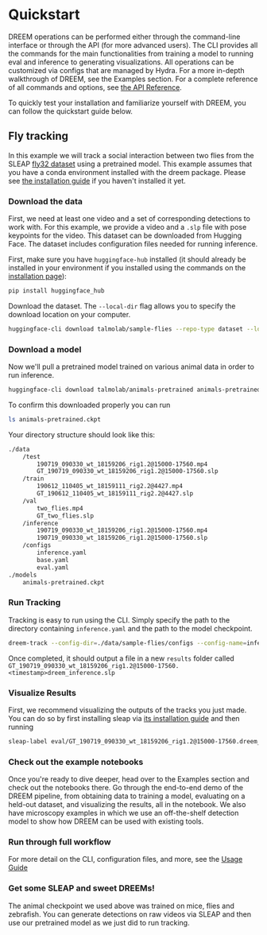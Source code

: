 # Quickstart

DREEM operations can be performed either through the command-line interface or through the API (for more advanced users). The CLI provides all the commands for the main functionalities from training a model to running eval and inference to generating visualizations. All operations can be customized via configs that are managed by Hydra. For a more in-depth walkthrough of DREEM, see the Examples section. For a complete reference of all commands and options, see [the API Reference](https://dreem.sleap.ai/reference/dreem/). 

To quickly test your installation and familiarize yourself with DREEM, you can follow the quickstart guide below.

## Fly tracking

In this example we will track a social interaction between two flies from the SLEAP [fly32 dataset](https://sleap.ai/datasets.html#fly32) using a pretrained model. This example assumes that you have a conda environment installed with the dreem package. Please see [the installation guide](./index.md#installation) if you haven't installed it yet.

### Download the data
First, we need at least one video and a set of corresponding detections to work with. For this example, we provide a video and a `.slp` file with pose keypoints for the video. This dataset can be downloaded from Hugging Face. The dataset includes configuration files needed for running inference.

First, make sure you have `huggingface-hub` installed (it should already be installed in your environment if you installed using the commands on the [installation page](./installation.md)):

```bash
pip install huggingface_hub
```

Download the dataset. The ```--local-dir``` flag allows you to specify the download location on your computer.

```bash
huggingface-cli download talmolab/sample-flies --repo-type dataset --local-dir ./data
```

### Download a model
Now we'll pull a pretrained model trained on various animal data in order to run inference.

```bash
huggingface-cli download talmolab/animals-pretrained animals-pretrained.ckpt --local-dir=./models
```

To confirm this downloaded properly you can run
```bash
ls animals-pretrained.ckpt
```

Your directory structure should look like this:
```bash
./data
    /test
        190719_090330_wt_18159206_rig1.2@15000-17560.mp4
        GT_190719_090330_wt_18159206_rig1.2@15000-17560.slp
    /train
        190612_110405_wt_18159111_rig2.2@4427.mp4
        GT_190612_110405_wt_18159111_rig2.2@4427.slp
    /val
        two_flies.mp4
        GT_two_flies.slp
    /inference
        190719_090330_wt_18159206_rig1.2@15000-17560.mp4
        190719_090330_wt_18159206_rig1.2@15000-17560.slp
    /configs
        inference.yaml
        base.yaml
        eval.yaml
./models
    animals-pretrained.ckpt
```

### Run Tracking

Tracking is easy to run using the CLI. Simply specify the path to the directory containing ```inference.yaml``` and the path to the model checkpoint.

```bash
dreem-track --config-dir=./data/sample-flies/configs --config-name=inference ckpt_path=./models/animals-pretrained.ckpt
```

Once completed, it should output a file in a new `results` folder called `GT_190719_090330_wt_18159206_rig1.2@15000-17560.<timestamp>dreem_inference.slp`

### Visualize Results
First, we recommend visualizing the outputs of the tracks you just made. You can do so by first installing sleap via [its installation guide](https://sleap.ai/#quick-install) and then running

```bash
sleap-label eval/GT_190719_090330_wt_18159206_rig1.2@15000-17560.dreem_inference.slp
```

### Check out the example notebooks
Once you're ready to dive deeper, head over to the Examples section and check out the notebooks there. Go through the end-to-end demo 
of the DREEM pipeline, from obtaining data to training a model, evaluating on a held-out dataset, and visualizing the results, all in the notebook. We also have
microscopy examples in which we use an off-the-shelf detection model to show how DREEM can be used with existing tools.

### Run through full workflow 
For more detail on the CLI, configuration files, and more, see the [Usage Guide](./usage.md)

### Get some SLEAP and sweet DREEMs!

The animal checkpoint we used above was trained on mice, flies and zebrafish. You can generate detections on raw videos via SLEAP and then use our pretrained model as we just did to run tracking.
